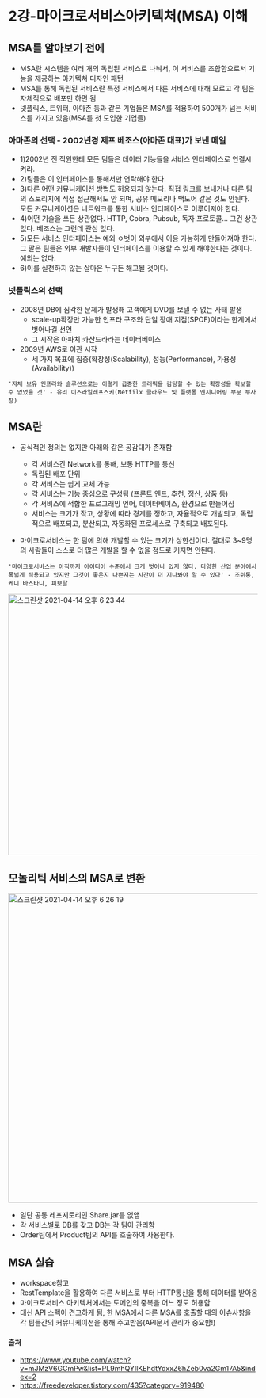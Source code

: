 # 2강-마이크로서비스아키텍처(MSA) 이해

## MSA를 알아보기 전에
- MSA란 시스템을 여러 개의 독립된 서비스로 나눠서, 이 서비스를 조합함으로서 기능을 제공하는 아키텍쳐 디자인 패턴
- MSA를 통해 독립된 서비스란 특정 서비스에서 다른 서비스에 대해 모르고 각 팀은 자체적으로 배포만 하면 됨
- 넷플릭스, 트위터, 아마존 등과 같은 기업들은 MSA를 적용하여 500개가 넘는 서비스를 가지고 있음(MSA를 첫 도입한 기업들)

### 아마존의 선택 - 2002년경 제프 베조스(아마존 대표)가 보낸 메일
- 1)2002년 전 직원한테 모든 팀들은 데이터 기능들을 서비스 인터페이스로 연결시켜라.
- 2)팀들은 이 인터페이스를 통해서만 연락해야 한다.
- 3)다른 어떤 커뮤니케이션 방법도 허용되지 않는다. 직접 링크를 보내거나 다른 팀의 스토리지에 직접 접근해서도 안 되며, 공유 메모리나 백도어 같은 것도 안된다. 모든 커뮤니케이션은 네트워크를 통한 서비스 인터페이스로 이루어져야 한다.
- 4)어떤 기술을 쓰든 상관없다. HTTP, Cobra, Pubsub, 독자 프로토콜... 그건 상관없다. 베조스는 그런데 관심 없다.
- 5)모든 서비스 인터페이스는 예외 ㅇ벗이 외부에서 이용 가능하게 만들어져야 한다. 그 말은 팀들은 외부 개발자들이 인터페이스를 이용할 수 있게 해야한다는 것이다. 예외는 없다.
- 6)이를 실천하지 않는 살마은 누구든 해고될 것이다.

### 넷플릭스의 선택
- 2008년 DB에 심각한 문제가 발생해 고객에게 DVD를 보낼 수 없는 사태 발생
    - scale-up확장만 가능한 인프라 구조와 단일 장애 지점(SPOF)이라는 한계에서 벗어나길 선언
    - 그 시작은 아파치 카산드라라는 데이터베이스
- 2009년 AWS로 이관 시작
    - 세 가지 목표에 집중(확장성(Scalability), 성능(Performance), 가용성(Availability))
~~~
'자체 보유 인프라와 솔루션으로는 이렇게 급증한 트래픽을 감당할 수 있는 확장성을 확보할 수 없었을 것' - 유리 이즈라일레프스키(Netfilx 클라우드 및 플랫폼 엔지니어링 부문 부사장)
~~~

## MSA란
- 공식적인 정의는 없지만 아래와 같은 공감대가 존재함
    - 각 서비스간 Network를 통해, 보통 HTTP를 통신
    - 독립된 배포 단위
    - 각 서비스는 쉽게 교체 가능
    - 각 서비스는 기능 중심으로 구성됨 (프론트 엔드, 추천, 정산, 상품 등)
    - 각 서비스에 적합한 프로그래밍 언어, 데이터베이스, 환경으로 만들어짐
    - 서비스는 크기가 작고, 상황에 따라 경계를 정하고, 자율적으로 개발되고, 독립적으로 배포되고, 분산되고, 자동화된 프로세스로 구축되고 배포된다.

- 마이크로서비스는 한 팀에 의해 개발할 수 있는 크기가 상한선이다. 절대로 3~9명의 사람들이 스스로 더 많은 개발을 할 수 없을 정도로 커지면 안된다.
~~~
'마이크로서비스는 아직까지 아이디어 수준에서 크게 벗어나 있지 않다. 다양한 산업 분야에서 폭넓게 적용되고 있지만 그것이 좋은지 나쁜지는 시간이 더 지나봐야 알 수 있다' - 조쉬롱, 케니 바스타니, 피보탈
~~~

<img width="528" alt="스크린샷 2021-04-14 오후 6 23 44" src="https://user-images.githubusercontent.com/44339530/114687267-8cca2500-9d4e-11eb-8b08-a6122f539af7.png"><br>

## 모놀리틱 서비스의 MSA로 변환
<img width="625" alt="스크린샷 2021-04-14 오후 6 26 19" src="https://user-images.githubusercontent.com/44339530/114687620-e92d4480-9d4e-11eb-9b08-f03ca8f19574.png"><br>

- 일단 공통 레포지토리인 Share.jar를 없앰
- 각 서비스별로 DB를 갖고 DB는 각 팀이 관리함
- Order팀에서 Product팀의 API를 호출하여 사용한다. 

## MSA 실습
- workspace참고
- RestTemplate을 활용하여 다른 서비스로 부터 HTTP통신을 통해 데이터를 받아옴
- 마이크로서비스 아키텍처에서는 도메인의 중복을 어느 정도 허용함
- 대신 API 스펙이 견고하게 됨, 한 MSA에서 다른 MSA를 호출할 때의 이슈사항을 각 팀들간의 커뮤니케이션을 통해 주고받음(API문서 관리가 중요함!)

#### 출처
- https://www.youtube.com/watch?v=mJMzV6GCmPw&list=PL9mhQYIlKEhdtYdxxZ6hZeb0va2Gm17A5&index=2
- https://freedeveloper.tistory.com/435?category=919480
